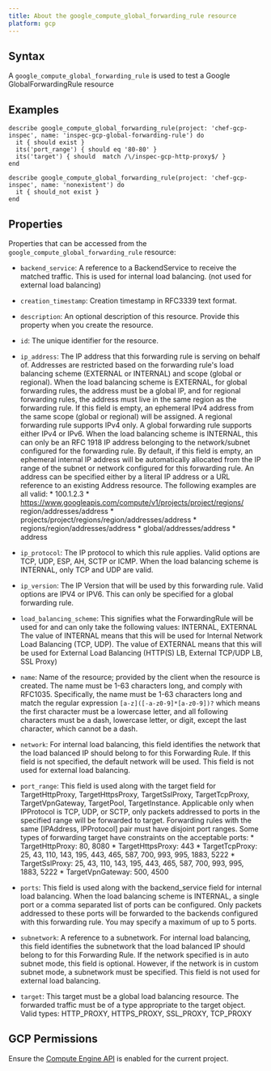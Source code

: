 ```yaml
---
title: About the google_compute_global_forwarding_rule resource
platform: gcp
---
```


## Syntax
A `google_compute_global_forwarding_rule` is used to test a Google GlobalForwardingRule resource

## Examples
```
describe google_compute_global_forwarding_rule(project: 'chef-gcp-inspec', name: 'inspec-gcp-global-forwarding-rule') do
  it { should exist }
  its('port_range') { should eq '80-80' }
  its('target') { should  match /\/inspec-gcp-http-proxy$/ }
end

describe google_compute_global_forwarding_rule(project: 'chef-gcp-inspec', name: 'nonexistent') do
  it { should_not exist }
end
```

## Properties
Properties that can be accessed from the `google_compute_global_forwarding_rule` resource:

  * `backend_service`: A reference to a BackendService to receive the matched traffic.  This is used for internal load balancing. (not used for external load balancing)

  * `creation_timestamp`: Creation timestamp in RFC3339 text format.

  * `description`: An optional description of this resource. Provide this property when you create the resource.

  * `id`: The unique identifier for the resource.

  * `ip_address`: The IP address that this forwarding rule is serving on behalf of.  Addresses are restricted based on the forwarding rule's load balancing scheme (EXTERNAL or INTERNAL) and scope (global or regional).  When the load balancing scheme is EXTERNAL, for global forwarding rules, the address must be a global IP, and for regional forwarding rules, the address must live in the same region as the forwarding rule. If this field is empty, an ephemeral IPv4 address from the same scope (global or regional) will be assigned. A regional forwarding rule supports IPv4 only. A global forwarding rule supports either IPv4 or IPv6.  When the load balancing scheme is INTERNAL, this can only be an RFC 1918 IP address belonging to the network/subnet configured for the forwarding rule. By default, if this field is empty, an ephemeral internal IP address will be automatically allocated from the IP range of the subnet or network configured for this forwarding rule.  An address can be specified either by a literal IP address or a URL reference to an existing Address resource. The following examples are all valid:  * 100.1.2.3 * https://www.googleapis.com/compute/v1/projects/project/regions/      region/addresses/address * projects/project/regions/region/addresses/address * regions/region/addresses/address * global/addresses/address * address

  * `ip_protocol`: The IP protocol to which this rule applies. Valid options are TCP, UDP, ESP, AH, SCTP or ICMP.  When the load balancing scheme is INTERNAL, only TCP and UDP are valid.

  * `ip_version`: The IP Version that will be used by this forwarding rule. Valid options are IPV4 or IPV6. This can only be specified for a global forwarding rule.

  * `load_balancing_scheme`: This signifies what the ForwardingRule will be used for and can only take the following values: INTERNAL, EXTERNAL The value of INTERNAL means that this will be used for Internal Network Load Balancing (TCP, UDP). The value of EXTERNAL means that this will be used for External Load Balancing (HTTP(S) LB, External TCP/UDP LB, SSL Proxy)

  * `name`: Name of the resource; provided by the client when the resource is created. The name must be 1-63 characters long, and comply with RFC1035. Specifically, the name must be 1-63 characters long and match the regular expression `[a-z]([-a-z0-9]*[a-z0-9])?` which means the first character must be a lowercase letter, and all following characters must be a dash, lowercase letter, or digit, except the last character, which cannot be a dash.

  * `network`: For internal load balancing, this field identifies the network that the load balanced IP should belong to for this Forwarding Rule. If this field is not specified, the default network will be used.  This field is not used for external load balancing.

  * `port_range`: This field is used along with the target field for TargetHttpProxy, TargetHttpsProxy, TargetSslProxy, TargetTcpProxy, TargetVpnGateway, TargetPool, TargetInstance.  Applicable only when IPProtocol is TCP, UDP, or SCTP, only packets addressed to ports in the specified range will be forwarded to target. Forwarding rules with the same [IPAddress, IPProtocol] pair must have disjoint port ranges.  Some types of forwarding target have constraints on the acceptable ports:  * TargetHttpProxy: 80, 8080 * TargetHttpsProxy: 443 * TargetTcpProxy: 25, 43, 110, 143, 195, 443, 465, 587, 700, 993, 995,                   1883, 5222 * TargetSslProxy: 25, 43, 110, 143, 195, 443, 465, 587, 700, 993, 995,                   1883, 5222 * TargetVpnGateway: 500, 4500

  * `ports`: This field is used along with the backend_service field for internal load balancing.  When the load balancing scheme is INTERNAL, a single port or a comma separated list of ports can be configured. Only packets addressed to these ports will be forwarded to the backends configured with this forwarding rule.  You may specify a maximum of up to 5 ports.

  * `subnetwork`: A reference to a subnetwork.  For internal load balancing, this field identifies the subnetwork that the load balanced IP should belong to for this Forwarding Rule.  If the network specified is in auto subnet mode, this field is optional. However, if the network is in custom subnet mode, a subnetwork must be specified.  This field is not used for external load balancing.

  * `target`: This target must be a global load balancing resource. The forwarded traffic must be of a type appropriate to the target object.  Valid types: HTTP_PROXY, HTTPS_PROXY, SSL_PROXY, TCP_PROXY



## GCP Permissions

Ensure the [Compute Engine API](https://console.cloud.google.com/apis/library/compute.googleapis.com/) is enabled for the current project.

